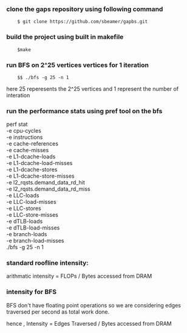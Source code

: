 ### clone the gaps repository using following command 

```
    $ git clone https://github.com/sbeamer/gapbs.git
```

### build the project using built in makefile

```
    $make
```

### run BFS on 2^25 vertices vertices for 1 iteration

```
    $$ ./bfs -g 25 -n 1
```
here 25 reperesents the 2^25 vertices and 1 represent the number of interation 

### run the performance stats using pref tool on the bfs 

perf stat \
  -e cpu-cycles \
  -e instructions \
  -e cache-references \
  -e cache-misses \
  -e L1-dcache-loads \
  -e L1-dcache-load-misses \
  -e L1-dcache-stores \
  -e L1-dcache-store-misses \
  -e l2_rqsts.demand_data_rd_hit \
  -e l2_rqsts.demand_data_rd_miss \
  -e LLC-loads \
  -e LLC-load-misses \
  -e LLC-stores \
  -e LLC-store-misses \
  -e dTLB-loads \
  -e dTLB-load-misses \
  -e branch-loads \
  -e branch-load-misses \
    ./bfs -g 25 -n 1


### standard roofline intensity:

arithmatic intensity = FLOPs / Bytes accessed from DRAM 

### intensity for BFS 

BFS don't have floating point operations so we are considering edges traversed per second as total work done. 

hence , Intensity = Edges Traversed / Bytes accessed from DRAM 